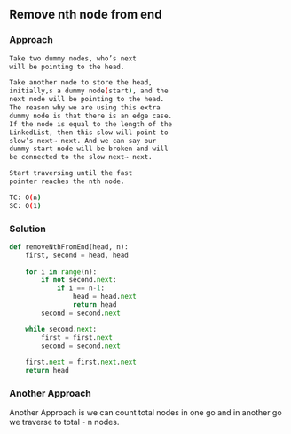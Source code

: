 ## Remove nth node from end

### Approach
```bash
Take two dummy nodes, who’s next
will be pointing to the head.

Take another node to store the head,
initially,s a dummy node(start), and the
next node will be pointing to the head.
The reason why we are using this extra
dummy node is that there is an edge case.
If the node is equal to the length of the
LinkedList, then this slow will point to
slow’s next→ next. And we can say our
dummy start node will be broken and will
be connected to the slow next→ next.

Start traversing until the fast
pointer reaches the nth node.
```
```bash
TC: O(n)
SC: O(1)
```

### Solution
```python
def removeNthFromEnd(head, n):
    first, second = head, head
    
    for i in range(n):
        if not second.next:
            if i == n-1:
                head = head.next
                return head
        second = second.next

    while second.next:
        first = first.next
        second = second.next
        
    first.next = first.next.next
    return head
```

### Another Approach

Another Approach is we can count total nodes in one go and in another go we traverse to total - n nodes.

